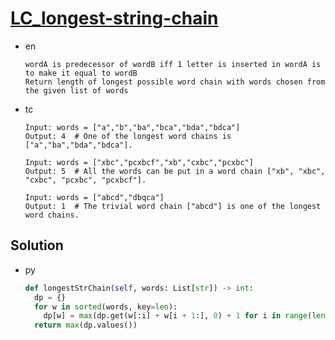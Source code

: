 # [LC_longest-string-chain](https://leetcode.com/problems/longest-string-chain)

* en

  ```en
  wordA is predecessor of wordB iff 1 letter is inserted in wordA is to make it equal to wordB
  Return length of longest possible word chain with words chosen from the given list of words
  ```

* tc

  ```tc
  Input: words = ["a","b","ba","bca","bda","bdca"]
  Output: 4  # One of the longest word chains is ["a","ba","bda","bdca"].

  Input: words = ["xbc","pcxbcf","xb","cxbc","pcxbc"]
  Output: 5  # All the words can be put in a word chain ["xb", "xbc", "cxbc", "pcxbc", "pcxbcf"].

  Input: words = ["abcd","dbqca"]
  Output: 1  # The trivial word chain ["abcd"] is one of the longest word chains.
  ```

## Solution

* py

  ```py
  def longestStrChain(self, words: List[str]) -> int:
    dp = {}
    for w in sorted(words, key=len):
      dp[w] = max(dp.get(w[:i] + w[i + 1:], 0) + 1 for i in range(len(w)))
    return max(dp.values())
  ```
